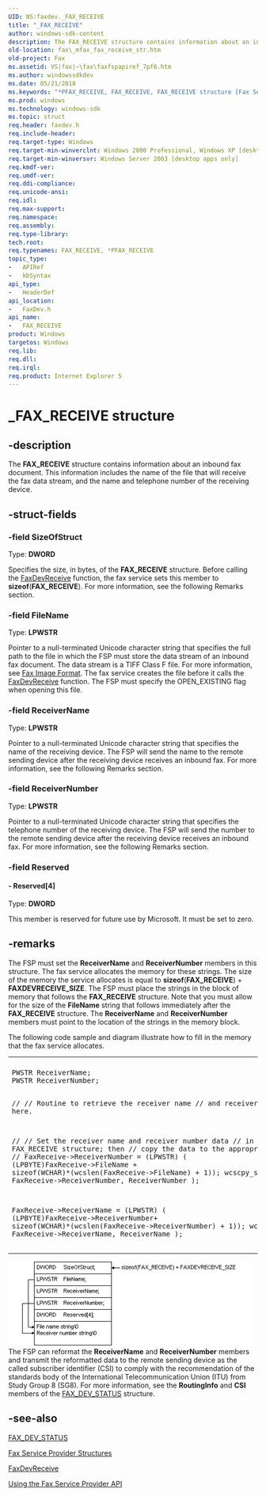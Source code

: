 ```yaml
---
UID: NS:faxdev._FAX_RECEIVE
title: "_FAX_RECEIVE"
author: windows-sdk-content
description: The FAX_RECEIVE structure contains information about an inbound fax document. This information includes the name of the file that will receive the fax data stream, and the name and telephone number of the receiving device.
old-location: fax\_mfax_fax_receive_str.htm
old-project: Fax
ms.assetid: VS|fax|~\fax\faxfspapiref_7pf6.htm
ms.author: windowssdkdev
ms.date: 05/21/2018
ms.keywords: "*PFAX_RECEIVE, FAX_RECEIVE, FAX_RECEIVE structure [Fax Service], PFAX_RECEIVE, PFAX_RECEIVE structure pointer [Fax Service], _FAX_RECEIVE, _mfax_fax_receive_str, fax._mfax_fax_receive_str, faxdev/FAX_RECEIVE, faxdev/PFAX_RECEIVE"
ms.prod: windows
ms.technology: windows-sdk
ms.topic: struct
req.header: faxdev.h
req.include-header: 
req.target-type: Windows
req.target-min-winverclnt: Windows 2000 Professional, Windows XP [desktop apps only]
req.target-min-winversvr: Windows Server 2003 [desktop apps only]
req.kmdf-ver: 
req.umdf-ver: 
req.ddi-compliance: 
req.unicode-ansi: 
req.idl: 
req.max-support: 
req.namespace: 
req.assembly: 
req.type-library: 
tech.root: 
req.typenames: FAX_RECEIVE, *PFAX_RECEIVE
topic_type:
-	APIRef
-	kbSyntax
api_type:
-	HeaderDef
api_location:
-	FaxDev.h
api_name:
-	FAX_RECEIVE
product: Windows
targetos: Windows
req.lib: 
req.dll: 
req.irql: 
req.product: Internet Explorer 5
---
```


# _FAX_RECEIVE structure


## -description


The <b>FAX_RECEIVE</b> structure contains information about an inbound fax document. This information includes the name of the file that will receive the fax data stream, and the name and telephone number of the receiving device.


## -struct-fields




### -field SizeOfStruct

Type: <b>DWORD</b>

Specifies the size, in bytes, of the <b>FAX_RECEIVE</b> structure. Before calling the <a href="https://msdn.microsoft.com/3f37c113-2971-4092-8753-b0d30b8ce6c1">FaxDevReceive</a> function, the fax service sets this member to <b>sizeof</b>(<b>FAX_RECEIVE</b>). For more information, see the following Remarks section.


### -field FileName

Type: <b>LPWSTR</b>

Pointer to a null-terminated Unicode character string that specifies the full path to the file in which the FSP must store the data stream of an inbound fax document. The data stream is a TIFF Class F file. For more information, see <a href="https://msdn.microsoft.com/d7840c10-6059-40ed-9040-50eefefc7349">Fax Image Format</a>. The fax service creates the file before it calls the <a href="https://msdn.microsoft.com/3f37c113-2971-4092-8753-b0d30b8ce6c1">FaxDevReceive</a> function. The FSP must specify the OPEN_EXISTING flag when opening this file.


### -field ReceiverName

Type: <b>LPWSTR</b>

Pointer to a null-terminated Unicode character string that specifies the name of the receiving device. The FSP will send the name to the remote sending device after the receiving device receives an inbound fax. For more information, see the following Remarks section.


### -field ReceiverNumber

Type: <b>LPWSTR</b>

Pointer to a null-terminated Unicode character string that specifies the telephone number of the receiving device. The FSP will send the number to the remote sending device after the receiving device receives an inbound fax. For more information, see the following Remarks section.


### -field Reserved

 




#### - Reserved[4]

Type: <b>DWORD</b>

This member is reserved for future use by Microsoft. It must be set to zero.


## -remarks



The FSP must set the <b>ReceiverName</b> and <b>ReceiverNumber</b> members in this structure. The fax service allocates the memory for these strings. The size of the memory the service allocates is equal to <b>sizeof</b>(<b>FAX_RECEIVE</b>) + <b>FAXDEVRECEIVE_SIZE</b>. The FSP must place the strings in the block of memory that follows the <b>FAX_RECEIVE</b> structure. Note that you must allow for the size of the <b>FileName</b> string that follows immediately after the <b>FAX_RECEIVE</b> structure. The <b>ReceiverName</b> and <b>ReceiverNumber</b> members must point to the location of the strings in the memory block. 

The following code sample and diagram illustrate how to fill in the memory that the fax service allocates.

<div class="code"><span codelanguage=""><table>
<tr>
<th></th>
</tr>
<tr>
<td>
<pre>PWSTR ReceiverName;
PWSTR ReceiverNumber;

//
// Routine to retrieve the receiver name
//   and receiver number here.

//
// Set the receiver name and receiver number data
//  in the FAX_RECEIVE structure; then
//  copy the data to the appropriate offset.
//
FaxReceive-&gt;ReceiverNumber = (LPWSTR) ( (LPBYTE)FaxReceive-&gt;FileName + sizeof(WCHAR)*(wcslen(FaxReceive-&gt;FileName) + 1));
wcscpy_s(  FaxReceive-&gt;ReceiverNumber, ReceiverNumber );

FaxReceive-&gt;ReceiverName = (LPWSTR) ( (LPBYTE)FaxReceive-&gt;ReceiverNumber+ sizeof(WCHAR)*(wcslen(FaxReceive-&gt;ReceiverNumber) + 1));
wcscpy_s(  FaxReceive-&gt;ReceiverName, ReceiverName );
</pre>
</td>
</tr>
</table></span></div>
<img alt="Filling in the memory that the fax service allocates" src="images/faxover.png"/>
The FSP can reformat the <b>ReceiverName</b> and <b>ReceiverNumber</b> members and transmit the reformatted data to the remote sending device as the called subscriber identifier (CSI) to comply with the recommendation of the standards body of the International Telecommunication Union (ITU) from Study Group 8 (SG8). For more information, see the <b>RoutingInfo</b> and <b>CSI</b> members of the <a href="https://msdn.microsoft.com/b5d024c2-36f9-4f70-abab-3824f3612089">FAX_DEV_STATUS</a> structure.




## -see-also




<a href="https://msdn.microsoft.com/b5d024c2-36f9-4f70-abab-3824f3612089">FAX_DEV_STATUS</a>



<a href="https://msdn.microsoft.com/4c823cde-c37b-4078-8a83-e58176f80392">Fax Service Provider Structures</a>



<a href="https://msdn.microsoft.com/3f37c113-2971-4092-8753-b0d30b8ce6c1">FaxDevReceive</a>



<a href="https://msdn.microsoft.com/a8788e8a-e97c-4082-8e89-b6f4a7568d3a">Using the Fax Service Provider API</a>
 

 

